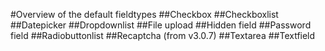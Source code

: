#Overview of the default fieldtypes
##Checkbox
##Checkboxlist
##Datepicker
##Dropdownlist
##File upload
##Hidden field
##Password field
##Radiobuttonlist
##Recaptcha (from v3.0.7)
##Textarea
##Textfield